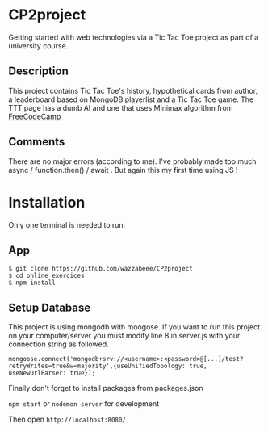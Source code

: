 # CP2project

Getting started with web technologies via a Tic Tac Toe project as part of a university course.

## Description

This project contains Tic Tac Toe's history, hypothetical cards from author, a leaderboard based on MongoDB playerlist and a Tic Tac Toe game.
The TTT page has a dumb AI and one that uses Minimax algorithm from 
[FreeCodeCamp](https://www.freecodecamp.org/news/how-to-make-your-tic-tac-toe-game-unbeatable-by-using-the-minimax-algorithm-9d690bad4b37/)

## Comments

There are no major errors (according to me). I've probably made too much async / function.then() / await . But again this my first time using JS !

# Installation

Only one terminal is needed to run.

## App

```
$ git clone https://github.com/wazzabeee/CP2project
$ cd online_exercices
$ npm install
```
## Setup Database

This project is using mongodb with moogose. If you want to run this project on your computer/server you must modify line 8 in server.js with your connection string as followed.

```
mongoose.connect('mongodb+srv://<username>:<password>@[...]/test?retryWrites=true&w=majority',{useUnifiedTopology: true, useNewUrlParser: true});
```
Finally don't forget to install packages from packages.json  

`npm start` or `nodemon server` for development

Then open `http://localhost:8080/`
